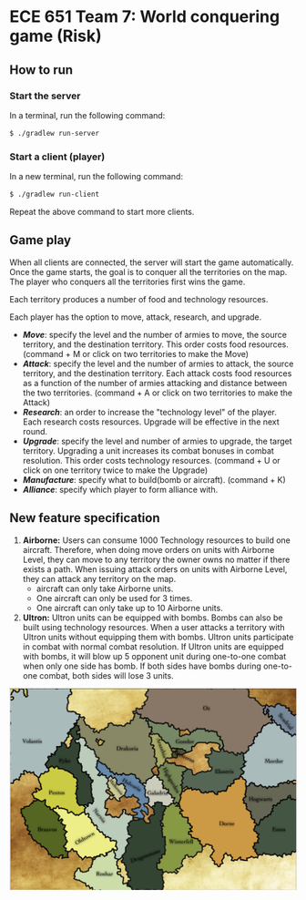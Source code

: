 ECE 651 Team 7: World conquering game (Risk)
=======================================

## How to run
### Start the server
In a terminal, run the following command:
```bash
$ ./gradlew run-server
```

### Start a client (player)
In a new terminal, run the following command:
```bash
$ ./gradlew run-client
```
Repeat the above command to start more clients.

## Game play

When all clients are connected, the server will start the game automatically. Once the game starts, the goal is to conquer all the territories on the map. The player who conquers all the territories first wins the game. 

Each territory produces a number of food and technology resources.

Each player has the option to move, attack, research, and upgrade. 
- ***Move***: specify the level and the number of armies to move, the source territory, and the destination territory. This order costs food resources. (command + M or click on two territories to make the Move)
- ***Attack***: specify the level and the number of armies to attack, the source territory, and the destination territory. Each attack costs food resources as a function of the number of armies attacking and distance between the two territories. (command + A or click on two territories to make the Attack)
- ***Research***: an order to increase the "technology level" of the player. Each research costs resources. Upgrade will be effective in the next round.
- ***Upgrade***: specify the level and number of armies to upgrade, the target territory. Upgrading a unit increases its combat bonuses in combat resolution. This order costs technology resources. (command + U or click on one territory twice to make the Upgrade)
- ***Manufacture***: specify what to build(bomb or aircraft). (command + K)
- ***Alliance***: specify which player to form alliance with. 

## New feature specification
1. **Airborne:** Users can consume 1000 Technology resources to build one aircraft. Therefore, when doing move orders on units with Airborne Level, they can move to any territory the owner owns no matter if there exists a path. When issuing attack orders on units with Airborne Level, they can attack any territory on the map. 
   * aircraft can only take Airborne units.
   * One aircraft can only be used for 3 times. 
   * One aircraft can only take up to 10 Airborne units.
2. **Ultron:** Ultron units can be equipped with bombs. Bombs can also be built using technology resources. When a user attacks a territory with Ultron units without equipping them with bombs. Ultron units participate in combat with normal combat resolution. If Ultron units are equipped with bombs, it will blow up 5 opponent unit during one-to-one combat when only one side has bomb. If both sides have bombs during one-to-one combat, both sides will lose 3 units. 


![Alt text](image.png)
